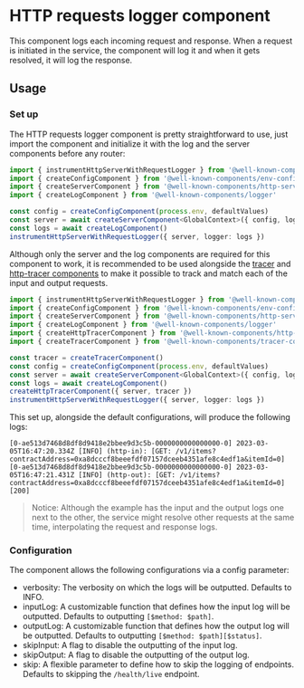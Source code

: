 # HTTP requests logger component

This component logs each incoming request and response. When a request is initiated in the service, the component will log it and when it gets resolved, it will log the response.

## Usage

### Set up

The HTTP requests logger component is pretty straightforward to use, just import the component and initialize it with the log and the server components before any router:

```ts
import { instrumentHttpServerWithRequestLogger } from '@well-known-components/http-requests-logger'
import { createConfigComponent } from '@well-known-components/env-config-provider'
import { createServerComponent } from '@well-known-components/http-server'
import { createLogComponent } from '@well-known-components/logger'

const config = createConfigComponent(process.env, defaultValues)
const server = await createServerComponent<GlobalContext>({ config, logs }, { cors, compression: {} })
const logs = await createLogComponent()
instrumentHttpServerWithRequestLogger({ server, logger: logs })
```

Although only the server and the log components are required for this component to work, it is recommended to be used alongside the [tracer](https://github.com/well-known-components/tracer-component) and [http-tracer components](https://github.com/well-known-components/http-tracer-component) to make it possible to track and match each of the input and output requests.

```ts
import { instrumentHttpServerWithRequestLogger } from '@well-known-components/http-requests-logger'
import { createConfigComponent } from '@well-known-components/env-config-provider'
import { createServerComponent } from '@well-known-components/http-server'
import { createLogComponent } from '@well-known-components/logger'
import { createHttpTracerComponent } from '@well-known-components/http-tracer-component'
import { createTracerComponent } from '@well-known-components/tracer-component'

const tracer = createTracerComponent()
const config = createConfigComponent(process.env, defaultValues)
const server = await createServerComponent<GlobalContext>({ config, logs }, { cors, compression: {} })
const logs = await createLogComponent()
createHttpTracerComponent({ server, tracer })
instrumentHttpServerWithRequestLogger({ server, logger: logs })
```

This set up, alongside the default configurations, will produce the following logs:

```
[0-ae513d7468d8df8d9418e2bbee9d3c5b-0000000000000000-0] 2023-03-05T16:47:20.334Z [INFO] (http-in): [GET: /v1/items?contractAddress=0xa8dcccf8beeefdf07157dceeb4351afe8c4edf1a&itemId=0]
[0-ae513d7468d8df8d9418e2bbee9d3c5b-0000000000000000-0] 2023-03-05T16:47:21.431Z [INFO] (http-out): [GET: /v1/items?contractAddress=0xa8dcccf8beeefdf07157dceeb4351afe8c4edf1a&itemId=0][200]
```

> Notice:
> Although the example has the input and the output logs one next to the other, the service might resolve other requests at the same time, interpolating the request and response logs.

### Configuration

The component allows the following configurations via a config parameter:

- verbosity: The verbosity on which the logs will be outputted. Defaults to INFO.
- inputLog: A customizable function that defines how the input log will be outputted. Defaults to outputting `[$method: $path]`.
- outputLog: A customizable function that defines how the output log will be outputted. Defaults to outputting `[$method: $path][$status]`.
- skipInput: A flag to disable the outputting of the input log.
- skipOutput: A flag to disable the outputting of the output log.
- skip: A flexible parameter to define how to skip the logging of endpoints. Defaults to skipping the `/health/live` endpoint.
